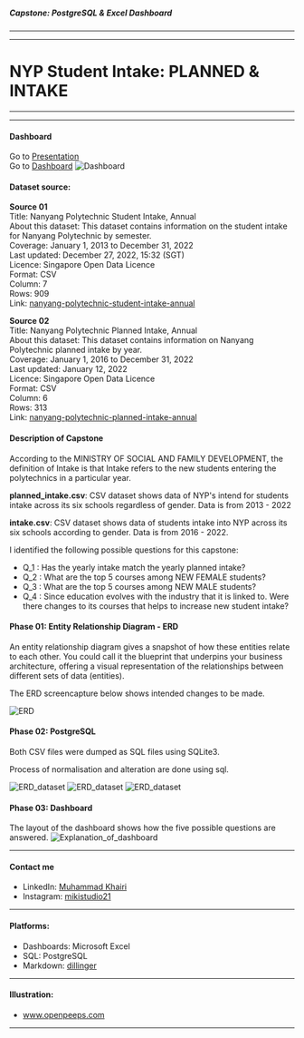 ##### Capstone: PostgreSQL & Excel Dashboard
---
---
# NYP Student Intake: **PLANNED & INTAKE**

---
---
#### Dashboard
Go to [Presentation](https://github.com/muhdkhairiboyani/capstone_nyp_intake_planned-vs-actual/blob/main/NYP_for%20presentation.pdf) \
Go to [Dashboard](https://github.com/muhdkhairiboyani/capstone_nyp_intake_planned-vs-actual/blob/main/NYP_intake_dashboard.xlsx)
![Dashboard](NYP_intake_dashboard.png)

#### Dataset source:
**Source 01** \
Title: Nanyang Polytechnic Student Intake, Annual \
About this dataset: This dataset contains information on the student intake for Nanyang Polytechnic by semester. \
Coverage: January 1, 2013 to December 31, 2022 \
Last updated: December 27, 2022, 15:32 (SGT) \
Licence: Singapore Open Data Licence \
Format: CSV \
Column: 7 \
Rows: 909 \
Link: [nanyang-polytechnic-student-intake-annual](https://data.gov.sg/dataset/nanyang-polytechnic-student-intake-annual)

**Source 02** \
Title: Nanyang Polytechnic Planned Intake, Annual \
About this dataset: This dataset contains information on Nanyang Polytechnic planned intake by year. \
Coverage: January 1, 2016 to December 31, 2022 \
Last updated: January 12, 2022 \
Licence: Singapore Open Data Licence \
Format: CSV \
Column: 6 \
Rows: 313 \
Link: [nanyang-polytechnic-planned-intake-annual](https://data.gov.sg/dataset/nanyang-polytechnic-planned-intake-annual)

#### Description of Capstone
According to the MINISTRY OF SOCIAL AND FAMILY DEVELOPMENT, the definition of Intake is that Intake refers to the new students entering the polytechnics in a particular year.

**planned_intake.csv**: CSV dataset shows data of NYP's intend for students intake across its six schools regardless of gender. Data is from 2013 - 2022

**intake.csv**: CSV dataset shows data of students intake into NYP across its six schools according to gender. Data is from 2016 - 2022.

I identified the following possible questions for this capstone:
- Q_1 : Has the yearly intake match the yearly planned intake?
- Q_2 : What are the top 5 courses among NEW FEMALE students?
- Q_3 : What are the top 5 courses among NEW MALE students?
- Q_4 : Since education evolves with the industry that it is linked to. Were there changes to its courses that helps to increase new student intake?

#### Phase 01: Entity Relationship Diagram - ERD
An entity relationship diagram gives a snapshot of how these entities relate to each other. You could call it the blueprint that underpins your business architecture, offering a visual representation of the relationships between different sets of data (entities).

The ERD screencapture below shows intended changes to be made.

![ERD](ERD.jpg)

#### Phase 02: PostgreSQL
Both CSV files were dumped as SQL files using SQLite3.

Process of normalisation and alteration are done using sql.

![ERD_dataset](IMG_SQL_01.jpg)
![ERD_dataset](IMG_SQL_02.jpg)
![ERD_dataset](IMG_SQL_03.jpg)

#### Phase 03: Dashboard
The layout of the dashboard shows how the five possible questions are answered.
![Explanation_of_dashboard](IMG_dashboard_present.jpg)

---

#### Contact me
- LinkedIn: [Muhammad Khairi](www.linkedin.com/in/muhammd-khairi-boyani-10694061)
- Instagram: [mikistudio21](https://www.instagram.com/mikistudio21/)

---
#### Platforms:
- Dashboards: Microsoft Excel
- SQL: PostgreSQL
- Markdown: [dillinger](https://dillinger.io)

---
#### Illustration:
- www.openpeeps.com

---